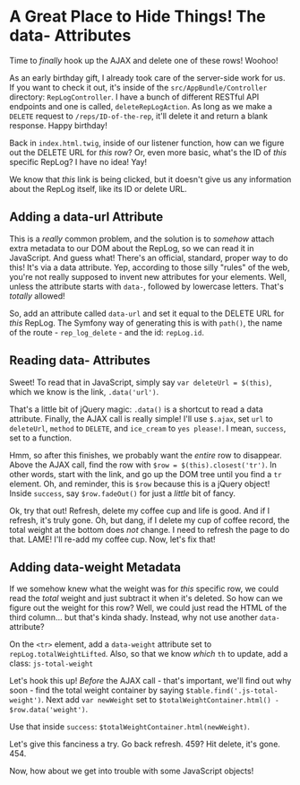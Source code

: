 # A Great Place to Hide Things! The data- Attributes

Time to *finally* hook up the AJAX and delete one of these rows! Woohoo!

As an early birthday gift, I already took care of the server-side work for us. If
you want to check it out, it's inside of the `src/AppBundle/Controller` directory:
`RepLogController`. I have a bunch of different RESTful API endpoints and one is
called, `deleteRepLogAction`. As long as we make a `DELETE` request to `/reps/ID-of-the-rep`,
it'll delete it and return a blank response. Happy birthday!

Back in `index.html.twig`, inside of our listener function, how can we figure
out the DELETE URL for *this* row? Or, even more basic, what's the ID of *this*
specific RepLog? I have no idea! Yay!

We know that *this* link is being clicked, but it doesn't give us any information
about the RepLog itself, like its ID or delete URL. 

## Adding a data-url Attribute

This is a *really* common problem, and the solution is to *somehow* attach extra
metadata to our DOM about the RepLog, so we can read it in JavaScript. And guess
what! There's an official, standard, proper way to do this! It's via a data attribute.
Yep, according to those silly "rules" of the web, you're not really supposed to invent
new attributes for your elements. Well, unless the attribute starts with `data-`,
followed by lowercase letters. That's *totally* allowed!

So, add an attribute called `data-url` and set it equal to the DELETE URL for *this*
RepLog. The Symfony way of generating this is with `path()`, the name of the route -
`rep_log_delete` - and the id: `repLog.id`.

## Reading data- Attributes

Sweet! To read that in JavaScript, simply say `var deleteUrl = $(this)`, which we
know is the link, `.data('url')`. 

That's a little bit of jQuery magic: `.data()` is a shortcut to read a data attribute.
Finally, the AJAX call is really simple! I'll use `$.ajax`, set `url` to `deleteUrl`,
`method` to `DELETE`, and `ice_cream` to `yes please!`. I mean, `success`, set to
a function.

Hmm, so after this finishes, we probably want the *entire* row to disappear. Above
the AJAX call, find the row with `$row = $(this).closest('tr')`. In other words,
start with the link, and go up the DOM tree until you find a `tr` element. Oh, and
reminder, this is `$row` because this is a jQuery object! Inside `success`, say
`$row.fadeOut()` for just a *little* bit of fancy.

Ok, try that out! Refresh, delete my coffee cup and life is good. And if I refresh,
it's truly gone. Oh, but dang, if I delete my cup of coffee record, the total weight
at the bottom does *not* change. I need to refresh the page to do that. LAME! I'll
re-add my coffee cup. Now, let's fix that!

## Adding data-weight Metadata

If we somehow knew what the weight was for *this* specific row, we could read the
*total* weight and just subtract it when it's deleted. So how can we figure out the
weight for this row? Well, we could just read the HTML of the third column... but
that's kinda shady. Instead, why not use another `data-` attribute?

On the `<tr>` element, add a `data-weight` attribute set to `repLog.totalWeightLifted`.
Also, so that we know *which* `th` to update, add a class: `js-total-weight`

Let's hook this up! *Before* the AJAX call - that's important, we'll find out why
soon - find the total weight container by saying `$table.find('.js-total-weight')`.
Next add `var newWeight` set to `$totalWeightContainer.html() - $row.data('weight')`.

Use that inside `success`: `$totalWeightContainer.html(newWeight)`.

Let's give this fanciness a try. Go back refresh. 459? Hit delete, it's gone. 454.

Now, how about we get into trouble with some JavaScript objects!
